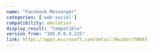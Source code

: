 ```yaml
---
name: "Facebook Messenger"
categories: ['web-social']
compatibility: emulation
display_result: "Compatible"
version_from: "195.0.0.4.225"
link: https://apps.microsoft.com/detail/9wzdncrf0083
---
```


